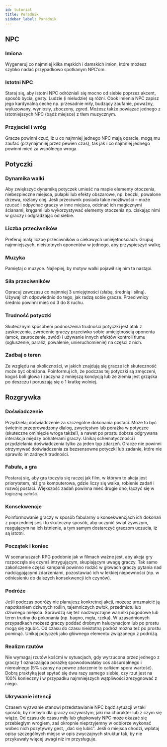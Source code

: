 ```yaml
---
id: tutorial
title: Poradnik
sidebar_label: Poradnik
---
```


## NPC

### Imiona
Wygeneruj co najmniej kilka męskich i damskich imion, które możesz szybko nadać przypadkowo spotkanym NPC’om.

### Istotni NPC
Staraj się, aby istotni NPC odróżniali się mocno od siebie poprzez akcent, sposób bycia, gesty. Ludzie (i nieludzie) są różni. Obok imienia NPC zapisz jego kardynalną cechę np. przesadnie miły, budzący zaufanie, poważny, wyluzowany, wyniosły, zboczony, zgred. Możesz także powiązać jednego z istotniejszych NPC (bądź miejsce) z tłem muzycznym.

### Przyjaciel i wróg
Gracze powinni czuć, iż u co najmniej jednego NPC mają oparcie, mogą mu zaufać (przynajmniej przez pewien czas), tak jak i co najmniej jednego powinni mieć za wspólnego wroga.

## Potyczki

### Dynamika walki
Aby zwiększyć dynamikę potyczek umieść na mapie elementy otoczenia, niebezpieczne miejsca, pułapki lub efekty obszarowe, np. beczki, powalone drzewa, rozlany olej. Jeśli przeciwnik posiada takie możliwości – może rzucać i odpychać graczy w inne miejsca, odcinać ich magicznymi ścianami, kręgami lub wykorzystywać elementy otoczenia np. ciskając nimi w graczy i odgradzając od siebie.

### Liczba przeciwników
Preferuj małą liczbę przeciwników o ciekawych umiejętnościach. Grupuj najmniejszych, nieistotnych oponentów w jednego, aby przyspieszyć walkę.

### Muzyka
Pamiętaj o muzyce. Najlepiej, by motyw walki pojawił się nim ta nastąpi.

### Siła przeciwników
Opracuj zawczasu co najmniej 3 umiejętności (słabą, średnią i silną). Używaj ich odpowiednio do tego, jak radzą sobie gracze. Przeciwnicy średnio powinni mieć od 3 do 8 ruchu.

### Trudność potyczki
Skutecznym sposobem podnoszenia trudności potyczki jest atak z zaskoczenia, zwrócenie graczy przeciwko sobie umiejętnością oponenta (amok, zauroczenie, zwód) i używanie innych efektów kontroli tłumu (ogłuszenie, paraliż, powalenie, unieruchomienie) na części z nich.

### Zadbaj o teren
Ze względu na okoliczności, w jakich znajdują się gracze ich skuteczność może być obniżona. Poinformuj ich, że podczas tej potyczki są zmęczeni, kogoś boli głowa i zaczyna z mniejszą kondycją lub że ziemia jest grząska po deszczu i poruszają się o 1 kratkę wolniej.

## Rozgrywka

### Doświadczenie
Przydzielaj doświadczenie za szczególne dokonania postaci. Może to być świetnie przeprowadzony dialog, zwycięstwo lub porażka w potyczce (skuteczne ominięcie wroga także!), a nawet po prostu dobrze odgrywana interakcja między bohaterami graczy. Unikaj schematyczności i przydzielania doświadczenia tylko za jeden typ zdarzeń. Gracze nie powinni otrzymywać doświadczenia za bezsensowne potyczki lub zadanie, które nie sprawiło im żadnych trudności.

### Fabuła, a gra
Postaraj się, aby gra toczyła się raczej jak film, w którym to akcja jest priorytetem, niż gra komputerowa, gdzie liczy się walka, robienie zadań i rozwój postaci. Większość zadań powinna mieć drugie dno, łączyć się w logiczną całość.

### Konsekwencje
Poinformowanie graczy w sposób fabularny o konsekwencjach ich dokonań z poprzedniej sesji to skuteczny sposób, aby uczynić świat żywszym, reagującym na ich istnienie, a tym samym dostarczyć graczom uczucia, iż są istotni.

### Początek i koniec
W scenariuszach RPG podobnie jak w filmach ważne jest, aby akcja gry rozpoczęła się czymś intrygującym, skupiającym uwagę graczy. Tak samo zakończenie części kampanii powinno rodzić w głowach graczy pytania nad nadciągającymi zdarzeniami, pozostawiać ich w lekkiej niepewności (np. w odniesieniu do dalszych konsekwencji ich czynów).

### Podróże
Jeśli podczas podróży nie planujesz konkretnej akcji, możesz urozmaicić ją napotkaniem dziwnych roślin, tajemniczych zwłok, przedmiotu lub dziwnego miejsca. Sprawdzą się też nadzwyczajne warunki pogodowe lub teren trudny do pokonania (np. bagno, mgła, rzeka). W uzasadnionych przypadkach możesz graczy poddać drobnym halucynacjom lub po prostu mogą się zgubić. Od czasu do czasu nieistotną podróż można też po prostu pominąć. Unikaj potyczek jako głównego elementu związanego z podróżą.

### Realizm rzutów
Nie wymagaj rzutów kośćmi w sytuacjach, gdy wyrzucona przez jednego z graczy 1 oznaczająca porażkę spowodowałaby coś absurdalnego i nierealnego (5% szansy na pewne zdarzenie to całkiem spora wartość). Dobrą praktyką jest spytać się dwa razy samego siebie, czy rzut jest na 100% konieczny i w przypadku najmniejszych wątpliwości zrezygnować z niego.

### Ukrywanie intencji
Czasem wyzwanie stanowi przedstawianie NPC bądź sytuacji w taki sposób, by nie było dla graczy oczywistym, jaki ma charakter lub z czym się wiąże. Od czasu do czasu miły lub głupkowaty NPC może okazać się przebiegłym wrogiem, zaś okropnie nieprzyjemny w odbiorze wykonać wobec nich pozytywny gest, „dać się lubić”. Jeśli o miejsca chodzi, wplataj opisy szczególnych miejsc w opis zwyczajnych struktur tak, by nie przykuwały więcej uwagi niż im przysługuje.
